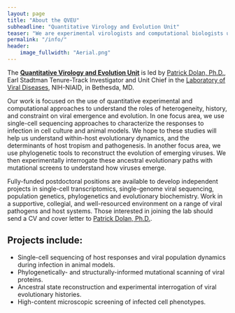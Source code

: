 ```yaml
---
layout: page
title: "About the QVEU"
subheadline: "Quantitative Virology and Evolution Unit"
teaser: "We are experimental virologists and computational biologists using the tools of systems biology, population genetics, and functional genomics to explore how viruses emerge, evolve and cause disease"
permalink: "/info/"
header:
    image_fullwidth: "Aerial.png"
---
```


The [**Quantitative Virology and Evolution Unit**](https://qveu.github.io/QVEU/) is led by [Patrick Dolan, Ph.D.](https://www.niaid.nih.gov/research/patrick-t-dolan-phd), Earl Stadtman Tenure-Track Investigator and Unit Chief in the [Laboratory of Viral Diseases](https://www.niaid.nih.gov/research/lab-viral-diseases), NIH-NIAID, in Bethesda, MD.

Our work is focused on the use of quantitative experimental and computational approaches to understand the roles of heterogeneity, history, and constraint on viral emergence and evolution. In one focus area, we use single-cell sequencing approaches to characterize the responses to infection in cell culture and animal models. We hope to these studies will help us understand within-host evolutionary dynamics, and the determinants of host tropism and pathogenesis. In another focus area, we use phylogenetic tools to reconstruct the evolution of emerging viruses. We then experimentally interrogate these ancestral evolutionary paths with mutational screens to understand how viruses emerge.

Fully-funded postdoctoral positions are available to develop independent projects in single-cell transcriptomics, single-genome viral sequencing, population genetics, phylogenetics and evolutionary biochemistry. Work in a supportive, collegial, and well-resourced environment on a range of viral pathogens and host systems. Those interested in joining the lab should send a CV and cover letter to [Patrick Dolan, Ph.D.](mailto:Patrick.Dolan@nih.gov).

## Projects include:

* Single-cell sequencing of host responses and viral population dynamics during infection in animal models.
* Phylogenetically- and structurally-informed mutational scanning of viral proteins.
* Ancestral state reconstruction and experimental interrogation of viral evolutionary histories.
* High-content microscopic screening of infected cell phenotypes.
